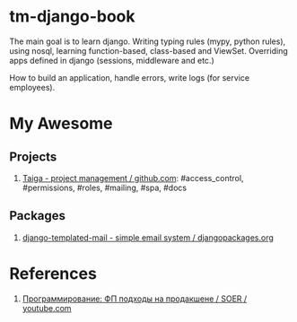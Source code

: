 # tm-django-book
The main goal is to learn django. Writing typing rules (mypy, python rules), using nosql, learning function-based, class-based and ViewSet. Overriding apps defined in django (sessions, middleware and etc.)

How to build an application, handle errors, write logs (for service employees).

# My Awesome

## Projects
1. [Taiga - project management / github.com](https://github.com/taigaio/taiga): #access_control, #permissions, #roles, #mailing, #spa, #docs

## Packages
1. [django-templated-mail - simple email system / djangopackages.org](https://djangopackages.org/packages/p/django-templated-mail/)

# References
1. [Программирование: ФП подходы на продакшене / SOER / youtube.com](https://www.youtube.com/watch?v=9ajlmRJwF5M)
